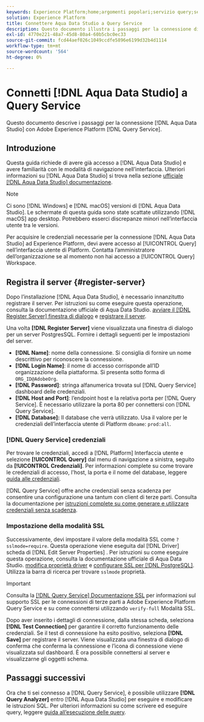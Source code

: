 ```yaml
---
keywords: Experience Platform;home;argomenti popolari;servizio query;servizio query;Aqua Data Studio;Aqua data studio;connettersi al servizio query;
solution: Experience Platform
title: Connettere Aqua Data Studio a Query Service
description: Questo documento illustra i passaggi per la connessione di Aqua Data Studio con Adobe Experience Platform Query Service.
exl-id: 4770e221-48a7-45d8-80a4-60b5cbc0ec33
source-git-commit: fcd44aef026c1049ccdfe5896e6199d32b4d1114
workflow-type: tm+mt
source-wordcount: '564'
ht-degree: 0%

---
```


# Connetti [!DNL Aqua Data Studio] a Query Service

Questo documento descrive i passaggi per la connessione [!DNL Aqua Data Studio] con Adobe Experience Platform [!DNL Query Service].

## Introduzione

Questa guida richiede di avere già accesso a [!DNL Aqua Data Studio] e avere familiarità con le modalità di navigazione nell’interfaccia. Ulteriori informazioni su [!DNL Aqua Data Studio] si trova nella sezione [ufficiale [!DNL Aqua Data Studio] documentazione](https://www.aquaclusters.com/app/home/project/public/aquadatastudio/wikibook/Documentation21.1/page/0/Aqua-Data-Studio-21-1).

>[!NOTE]
>
>Ci sono [!DNL Windows] e [!DNL macOS] versioni di [!DNL Aqua Data Studio]. Le schermate di questa guida sono state scattate utilizzando [!DNL macOS] app desktop. Potrebbero esserci discrepanze minori nell’interfaccia utente tra le versioni.

Per acquisire le credenziali necessarie per la connessione [!DNL Aqua Data Studio] ad Experience Platform, devi avere accesso al [!UICONTROL Query] nell’interfaccia utente di Platform. Contatta l’amministratore dell’organizzazione se al momento non hai accesso a [!UICONTROL Query] Workspace.

## Registra il server {#register-server}

Dopo l’installazione [!DNL Aqua Data Studio], è necessario innanzitutto registrare il server. Per istruzioni su come eseguire questa operazione, consulta la documentazione ufficiale di Aqua Data Studio. [avviare il [!DNL Register Server] finestra di dialogo](https://www.aquaclusters.com/app/home/project/public/aquadatastudio/wikibook/Documentation18/page/81/Registering-a-Database-Server#launching_the_register_server_dialog) e [registrare il server](https://www.aquaclusters.com/app/home/project/public/aquadatastudio/wikibook/Documentation18/page/81/Registering-a-Database-Server#steps_to_register_a_server_in_aqua_data_studio).

Una volta **[!DNL Register Server]** viene visualizzata una finestra di dialogo per un server PostgresSQL. Fornire i dettagli seguenti per le impostazioni del server.

- **[!DNL Name]**: nome della connessione. Si consiglia di fornire un nome descrittivo per riconoscere la connessione.
- **[!DNL Login Name]**: il nome di accesso corrisponde all’ID organizzazione della piattaforma. Si presenta sotto forma di `ORG_ID@AdobeOrg`.
- **[!DNL Password]**: stringa alfanumerica trovata sul [!DNL Query Service] dashboard delle credenziali.
- **[!DNL Host and Port]**: l’endpoint host e la relativa porta per [!DNL Query Service]. È necessario utilizzare la porta 80 per connettersi con [!DNL Query Service].
- **[!DNL Database]:** Il database che verrà utilizzato. Usa il valore per le credenziali dell’interfaccia utente di Platform `dbname`: `prod:all`.

### [!DNL Query Service] credenziali

Per trovare le credenziali, accedi a [!DNL Platform] Interfaccia utente e selezione **[!UICONTROL Query]** dal menu di navigazione a sinistra, seguito da **[!UICONTROL Credenziali]**. Per informazioni complete su come trovare le credenziali di accesso, l&#39;host, la porta e il nome del database, leggere [guida alle credenziali](../ui/credentials.md).

[!DNL Query Service] offre anche credenziali senza scadenza per consentire una configurazione una tantum con client di terze parti. Consulta la documentazione per [istruzioni complete su come generare e utilizzare credenziali senza scadenza](../ui/credentials.md#non-expiring-credentials).

### Impostazione della modalità SSL

Successivamente, devi impostare il valore della modalità SSL come `?sslmode=require`. Questa operazione viene eseguita dal [!DNL Driver] scheda di [!DNL Edit Server Properties] . Per istruzioni su come eseguire questa operazione, consulta la documentazione ufficiale di Aqua Data Studio. [modifica proprietà driver](https://www.aquaclusters.com/app/home/project/public/aquadatastudio/wikibook/Documentation13/page/116/PostgreSQL#drivers) e [configurare SSL per [!DNL PostgreSQL]](https://www.aquaclusters.com/app/home/project/public/aquadatastudio/wikibook/Documentation20/page/SSL-Configuration/SSL-Configuration). Utilizza la barra di ricerca per trovare `sslmode` proprietà.

>[!IMPORTANT]
>
>Consulta la [[!DNL Query Service] Documentazione SSL](./ssl-modes.md) per informazioni sul supporto SSL per le connessioni di terze parti a Adobe Experience Platform Query Service e su come connettersi utilizzando `verify-full` Modalità SSL.

Dopo aver inserito i dettagli di connessione, dalla stessa scheda, seleziona **[!DNL Test Connection]** per garantire il corretto funzionamento delle credenziali. Se il test di connessione ha esito positivo, seleziona **[!DNL Save]** per registrare il server. Viene visualizzata una finestra di dialogo di conferma che conferma la connessione e l’icona di connessione viene visualizzata sul dashboard. È ora possibile connettersi al server e visualizzarne gli oggetti schema.

## Passaggi successivi

Ora che ti sei connesso a [!DNL Query Service], è possibile utilizzare **[!DNL Query Analyzer]** entro [!DNL Aqua Data Studio] per eseguire e modificare le istruzioni SQL. Per ulteriori informazioni su come scrivere ed eseguire query, leggere [guida all’esecuzione delle query](../best-practices/writing-queries.md).
